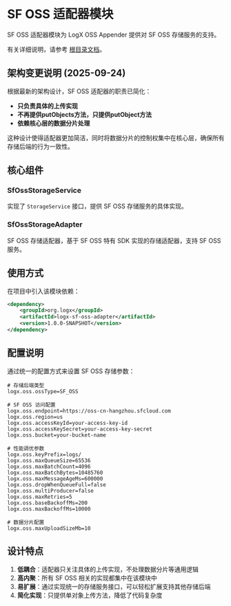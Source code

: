 # SF OSS 适配器模块

SF OSS 适配器模块为 LogX OSS Appender 提供对 SF OSS 存储服务的支持。

有关详细说明，请参考 [根目录文档](../README.md)。

## 架构变更说明 (2025-09-24)

根据最新的架构设计，SF OSS 适配器的职责已简化：
- **只负责具体的上传实现**
- **不再提供putObjects方法，只提供putObject方法**
- **依赖核心层的数据分片处理**

这种设计使得适配器更加简洁，同时将数据分片的控制权集中在核心层，确保所有存储后端的行为一致性。

## 核心组件

### SfOssStorageService
实现了 `StorageService` 接口，提供 SF OSS 存储服务的具体实现。

### SfOssStorageAdapter
SF OSS 存储适配器，基于 SF OSS 特有 SDK 实现的存储适配器，支持 SF OSS 服务。

## 使用方式

在项目中引入该模块依赖：

```xml
<dependency>
    <groupId>org.logx</groupId>
    <artifactId>logx-sf-oss-adapter</artifactId>
    <version>1.0.0-SNAPSHOT</version>
</dependency>
```

## 配置说明

通过统一的配置方式来设置 SF OSS 存储参数：

```properties
# 存储后端类型
logx.oss.ossType=SF_OSS

# SF OSS 访问配置
logx.oss.endpoint=https://oss-cn-hangzhou.sfcloud.com
logx.oss.region=us
logx.oss.accessKeyId=your-access-key-id
logx.oss.accessKeySecret=your-access-key-secret
logx.oss.bucket=your-bucket-name

# 性能调优参数
logx.oss.keyPrefix=logs/
logx.oss.maxQueueSize=65536
logx.oss.maxBatchCount=4096
logx.oss.maxBatchBytes=10485760
logx.oss.maxMessageAgeMs=600000
logx.oss.dropWhenQueueFull=false
logx.oss.multiProducer=false
logx.oss.maxRetries=5
logx.oss.baseBackoffMs=200
logx.oss.maxBackoffMs=10000

# 数据分片配置
logx.oss.maxUploadSizeMb=10
```

## 设计特点

1. **低耦合**：适配器只关注具体的上传实现，不处理数据分片等通用逻辑
2. **高内聚**：所有 SF OSS 相关的实现都集中在该模块中
3. **易扩展**：通过实现统一的存储服务接口，可以轻松扩展支持其他存储后端
4. **简化实现**：只提供单对象上传方法，降低了代码复杂度